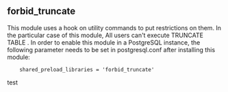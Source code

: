 ## forbid_truncate


This module uses a hook on utility commands to put restrictions on them.
In the particular case of this module, All users can't execute TRUNCATE TABLE .
In order to enable this module in a PostgreSQL instance, the following parameter needs to be set in postgresql.conf after installing this module:

```
    shared_preload_libraries = 'forbid_truncate'
```

test 
